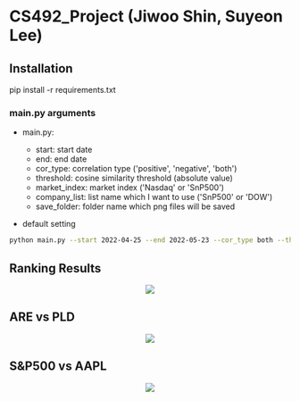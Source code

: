 # CS492_Project (Jiwoo Shin, Suyeon Lee)

## Installation   
pip install -r requirements.txt

### main.py arguments    
* main.py:   
    *   start: start date   
    *   end: end date   
    *   cor_type: correlation type ('positive', 'negative', 'both')
    *   threshold: cosine similarity threshold (absolute value)
    *   market_index: market index ('Nasdaq' or 'SnP500')   
    *   company_list: list name which I want to use ('SnP500' or 'DOW')   
    *   save_folder: folder name which png files will be saved   


* default setting   
```bash
python main.py --start 2022-04-25 --end 2022-05-23 --cor_type both --threshold 0.9 --market_index SnP500 --list_name SnP500 --save_folder results 
```


## Ranking Results
<p align="center"><img src="https://user-images.githubusercontent.com/87713422/170003610-03630e49-74a5-4b30-a17e-0500d048d50e.PNG"></p>

## ARE vs PLD
<p align="center"><img src="https://user-images.githubusercontent.com/87713422/170003851-3c84fdc6-1055-414d-ad72-30dd0a7bfe35.PNG"></p>

## S&P500 vs AAPL
<p align="center"><img src="https://user-images.githubusercontent.com/87713422/170003761-d054656d-7524-4bd4-948f-93976193412f.PNG"></p>
